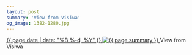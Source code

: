 ```yaml
---
layout: post
summary: 'View from Visiwa'
og_image: 1382-1280.jpg
---
```


<p>
 <time>
  <a href="/1382">
   {{ page.date | date: "%B %-d, %Y" }}
  </a>
 </time>
 <a href="/1382">
  <img alt="{{ page.summary }}" data-taken="5/14/2021" sizes="(min-width: 700px) 50vw, calc(100vw - 2rem)" src="{{ site.assets_url }}/1382-640.jpg" srcset="{{ site.assets_url }}/1382-320.jpg 320w, {{ site.assets_url }}/1382-640.jpg 640w, {{ site.assets_url }}/1382-960.jpg 960w, {{ site.assets_url }}/1382-1280.jpg 1280w"/>
 </a>
 <span>
  View from Visiwa
 </span>
</p>
